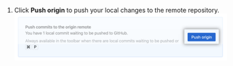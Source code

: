 1. Click **Push origin** to push your local changes to the remote repository.
![The Push button](/assets/images/help/desktop/push-origin-button.png)

